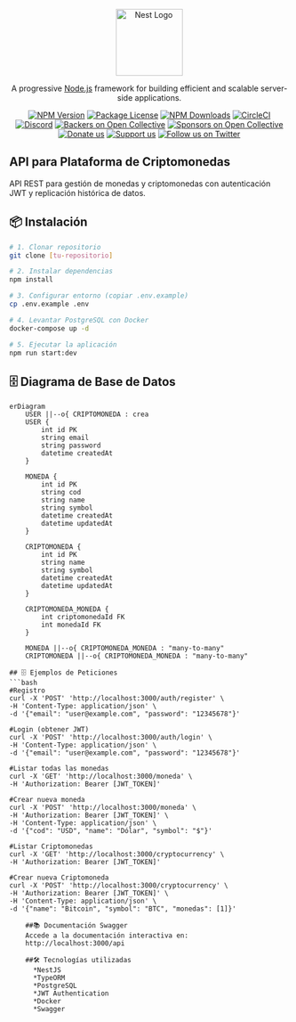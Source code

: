 <p align="center">
  <a href="http://nestjs.com/" target="blank"><img src="https://nestjs.com/img/logo-small.svg" width="120" alt="Nest Logo" /></a>
</p>

[circleci-image]: https://img.shields.io/circleci/build/github/nestjs/nest/master?token=abc123def456
[circleci-url]: https://circleci.com/gh/nestjs/nest

  <p align="center">A progressive <a href="http://nodejs.org" target="_blank">Node.js</a> framework for building efficient and scalable server-side applications.</p>
    <p align="center">
<a href="https://www.npmjs.com/~nestjscore" target="_blank"><img src="https://img.shields.io/npm/v/@nestjs/core.svg" alt="NPM Version" /></a>
<a href="https://www.npmjs.com/~nestjscore" target="_blank"><img src="https://img.shields.io/npm/l/@nestjs/core.svg" alt="Package License" /></a>
<a href="https://www.npmjs.com/~nestjscore" target="_blank"><img src="https://img.shields.io/npm/dm/@nestjs/common.svg" alt="NPM Downloads" /></a>
<a href="https://circleci.com/gh/nestjs/nest" target="_blank"><img src="https://img.shields.io/circleci/build/github/nestjs/nest/master" alt="CircleCI" /></a>
<a href="https://discord.gg/G7Qnnhy" target="_blank"><img src="https://img.shields.io/badge/discord-online-brightgreen.svg" alt="Discord"/></a>
<a href="https://opencollective.com/nest#backer" target="_blank"><img src="https://opencollective.com/nest/backers/badge.svg" alt="Backers on Open Collective" /></a>
<a href="https://opencollective.com/nest#sponsor" target="_blank"><img src="https://opencollective.com/nest/sponsors/badge.svg" alt="Sponsors on Open Collective" /></a>
  <a href="https://paypal.me/kamilmysliwiec" target="_blank"><img src="https://img.shields.io/badge/Donate-PayPal-ff3f59.svg" alt="Donate us"/></a>
    <a href="https://opencollective.com/nest#sponsor"  target="_blank"><img src="https://img.shields.io/badge/Support%20us-Open%20Collective-41B883.svg" alt="Support us"></a>
  <a href="https://twitter.com/nestframework" target="_blank"><img src="https://img.shields.io/twitter/follow/nestframework.svg?style=social&label=Follow" alt="Follow us on Twitter"></a>
</p>

## API para Plataforma de Criptomonedas

API REST para gestión de monedas y criptomonedas con autenticación JWT y replicación histórica de datos.

## 📦 Instalación

```bash
# 1. Clonar repositorio
git clone [tu-repositorio]

# 2. Instalar dependencias
npm install

# 3. Configurar entorno (copiar .env.example)
cp .env.example .env

# 4. Levantar PostgreSQL con Docker
docker-compose up -d

# 5. Ejecutar la aplicación
npm run start:dev
```

## 🗄️ Diagrama de Base de Datos
```mermaid
erDiagram
    USER ||--o{ CRIPTOMONEDA : crea
    USER {
        int id PK
        string email
        string password
        datetime createdAt
    }
    
    MONEDA {
        int id PK
        string cod
        string name
        string symbol
        datetime createdAt
        datetime updatedAt
    }
    
    CRIPTOMONEDA {
        int id PK
        string name
        string symbol
        datetime createdAt
        datetime updatedAt
    }
    
    CRIPTOMONEDA_MONEDA {
        int criptomonedaId FK
        int monedaId FK
    }
    
    MONEDA ||--o{ CRIPTOMONEDA_MONEDA : "many-to-many"
    CRIPTOMONEDA ||--o{ CRIPTOMONEDA_MONEDA : "many-to-many"
```
    ## 🗄️ Ejemplos de Peticiones
    ```bash
    #Registro
    curl -X 'POST' 'http://localhost:3000/auth/register' \
    -H 'Content-Type: application/json' \
    -d '{"email": "user@example.com", "password": "12345678"}'

    #Login (obtener JWT)
    curl -X 'POST' 'http://localhost:3000/auth/login' \
    -H 'Content-Type: application/json' \
    -d '{"email": "user@example.com", "password": "12345678"}'

    #Listar todas las monedas
    curl -X 'GET' 'http://localhost:3000/moneda' \
    -H 'Authorization: Bearer [JWT_TOKEN]'

    #Crear nueva moneda
    curl -X 'POST' 'http://localhost:3000/moneda' \
    -H 'Authorization: Bearer [JWT_TOKEN]' \
    -H 'Content-Type: application/json' \
    -d '{"cod": "USD", "name": "Dólar", "symbol": "$"}'

    #Listar Criptomonedas
    curl -X 'GET' 'http://localhost:3000/cryptocurrency' \
    -H 'Authorization: Bearer [JWT_TOKEN]'

    #Crear nueva Criptomoneda
    curl -X 'POST' 'http://localhost:3000/cryptocurrency' \
    -H 'Authorization: Bearer [JWT_TOKEN]' \
    -H 'Content-Type: application/json' \
    -d '{"name": "Bitcoin", "symbol": "BTC", "monedas": [1]}'
```
    ##📚 Documentación Swagger
    Accede a la documentación interactiva en:
    http://localhost:3000/api

    ##🛠️ Tecnologías utilizadas
      *NestJS
      *TypeORM
      *PostgreSQL
      *JWT Authentication
      *Docker
      *Swagger
